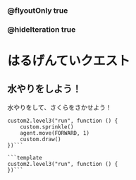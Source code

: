 ### @flyoutOnly true
### @hideIteration true

# はるげんていクエスト

## 水やりをしよう！

水やりをして、さくらをさかせよう！

```ghost
custom2.level3("run", function () {
    custom.sprinkle()
    agent.move(FORWARD, 1)
    custom.draw()
})```

```template
custom2.level3("run", function () {
})```